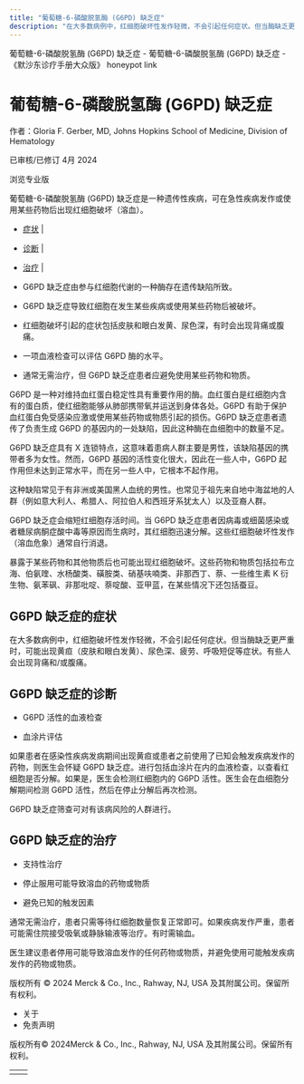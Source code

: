 ```yaml
---
title: "葡萄糖-6-磷酸脱氢酶 (G6PD) 缺乏症"
description: "在大多数病例中，红细胞破坏性发作轻微，不会引起任何症状。但当酶缺乏更严重时，可能出现黄疸（皮肤和眼白发黄）、尿色深、疲劳、呼吸短促等症状。有些人会出现背痛和/或腹痛。"
---
```


﻿葡萄糖-6-磷酸脱氢酶 (G6PD) 缺乏症 - 葡萄糖-6-磷酸脱氢酶 (G6PD) 缺乏症 - 《默沙东诊疗手册大众版》 honeypot link

# 葡萄糖-6-磷酸脱氢酶 (G6PD) 缺乏症

作者：Gloria F. Gerber, MD, Johns Hopkins School of Medicine, Division of Hematology

已审核/已修订 4月 2024

浏览专业版

葡萄糖-6-磷酸脱氢酶 (G6PD) 缺乏症是一种遗传性疾病，可在急性疾病发作或使用某些药物后出现红细胞破坏（溶血）。

- [症状](#症状_v53031694_zh) \|
- [诊断](#诊断_v53031698_zh) \|
- [治疗](#治疗_v53031707_zh) \|

- G6PD 缺乏症由参与红细胞代谢的一种酶存在遗传缺陷所致。

- G6PD 缺乏症导致红细胞在发生某些疾病或使用某些药物后被破坏。

- 红细胞破坏引起的症状包括皮肤和眼白发黄、尿色深，有时会出现背痛或腹痛。

- 一项血液检查可以评估 G6PD 酶的水平。

- 通常无需治疗，但 G6PD 缺乏症患者应避免使用某些药物和物质。


G6PD 是一种对维持血红蛋白稳定性具有重要作用的酶。血红蛋白是红细胞内含有的蛋白质，使红细胞能够从肺部携带氧并运送到身体各处。G6PD 有助于保护血红蛋白免受感染应激或使用某些药物或物质引起的损伤。G6PD 缺乏症患者遗传了负责生成 G6PD 的基因内的一处缺陷，因此这种酶在血细胞中的数量不足。

G6PD 缺乏症具有 X 连锁特点，这意味着患病人群主要是男性，该缺陷基因的携带者多为女性。然而，G6PD 基因的活性变化很大，因此在一些人中，G6PD 起作用但未达到正常水平，而在另一些人中，它根本不起作用。

这种缺陷常见于有非洲或美国黑人血统的男性。也常见于祖先来自地中海盆地的人群（例如意大利人、希腊人、阿拉伯人和西班牙系犹太人）以及亚裔人群。

G6PD 缺乏症会缩短红细胞存活时间。当 G6PD 缺乏症患者因病毒或细菌感染或者糖尿病酮症酸中毒等原因而生病时，其红细胞迅速分解。这些红细胞破坏性发作（溶血危象）通常自行消退。

暴露于某些药物和其他物质后也可能出现红细胞破坏。这些药物和物质包括拉布立海、伯氨喹、水杨酸类、磺胺类、硝基呋喃类、非那西丁、萘、一些维生素 K 衍生物、氨苯砜、非那吡啶、萘啶酸、亚甲蓝，在某些情况下还包括蚕豆。

## G6PD 缺乏症的症状

在大多数病例中，红细胞破坏性发作轻微，不会引起任何症状。但当酶缺乏更严重时，可能出现黄疸（皮肤和眼白发黄）、尿色深、疲劳、呼吸短促等症状。有些人会出现背痛和/或腹痛。

## G6PD 缺乏症的诊断

- G6PD 活性的血液检查

- 血涂片评估


如果患者在感染性疾病发病期间出现黄疸或患者之前使用了已知会触发疾病发作的药物，则医生会怀疑 G6PD 缺乏症。进行包括血涂片在内的血液检查，以查看红细胞是否分解。如果是，医生会检测红细胞内的 G6PD 活性。医生会在血细胞分解期间检测 G6PD 活性，然后在停止分解后再次检测。

G6PD 缺乏症筛查可对有该病风险的人群进行。

## G6PD 缺乏症的治疗

- 支持性治疗

- 停止服用可能导致溶血的药物或物质

- 避免已知的触发因素


通常无需治疗，患者只需等待红细胞数量恢复正常即可。如果疾病发作严重，患者可能需住院接受吸氧或静脉输液等治疗。有时需输血。

医生建议患者停用可能导致溶血发作的任何药物或物质，并避免使用可能触发疾病发作的药物或物质。



版权所有 © 2024
Merck & Co., Inc., Rahway, NJ, USA 及其附属公司。保留所有权利。

- 关于
- 免责声明

版权所有© 2024Merck & Co., Inc., Rahway, NJ, USA 及其附属公司。保留所有权利。

|     |     |
| --- | --- |
|  |  |